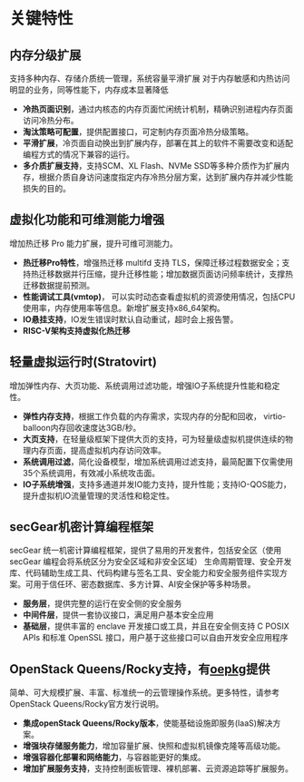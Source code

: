 # 关键特性<a name="ZH-CN_TOPIC_0228254580"></a>


## 内存分级扩展
支持多种内存、存储介质统一管理，系统容量平滑扩展
对于内存敏感和内热访问明显的业务，同等性能下，内存成本显著降低

-  **冷热页面识别**，通过内核态的内存页面忙闲统计机制，精确识别进程内存页面访问冷热分布。
-  **淘汰策略可配置**，提供配置接口，可定制内存页面冷热分级策略。
-  **平滑扩展**，冷页面自动换出到扩展内存，部署在其上的软件不需要改变和适配编程方式的情况下兼容的运行。
-  **多介质扩展支持**，支持SCM、XL Flash、NVMe SSD等多种介质作为扩展内存，根据介质自身访问速度指定内存冷热分层方案，达到扩展内存并减少性能损失的目的。


## 虚拟化功能和可维测能力增强
增加热迁移 Pro 能力扩展，提升可维可测能力。

-  **热迁移Pro特性**，增强热迁移 multifd 支持 TLS，保障迁移过程数据安全；支持热迁移数据并行压缩，提升迁移性能；增加数据页面访问频率统计，支撑热迁移数据提前预测。
-  **性能调试工具(vmtop)**， 可以实时动态查看虚拟机的资源使用情况，包括CPU使用率，内存使用率等信息。新增扩展支持x86_64架构。
-  **IO悬挂支持**，IO发生错误时默认自动重试，超时会上报告警。
-  **RISC-V架构支持虚拟化热迁移**


## 轻量虚拟运行时(Stratovirt)
增加弹性内存、大页功能、系统调用过滤功能，增强IO子系统提升性能和稳定性。

-  **弹性内存支持**，根据工作负载的内存需求，实现内存的分配和回收， virtio-balloon内存回收速度达3GB/秒。
-  **大页支持**，在轻量级框架下提供大页的支持，可为轻量级虚拟机提供连续的物理内存页面，提高虚拟机内存访问效率。
-  **系统调用过滤**，简化设备模型，增加系统调用过滤支持，最简配置下仅需使用35个系统调用，有效减小系统攻击面。
-  **IO子系统增强**，支持多通道并发IO能力支持，提升性能；支持IO-QOS能力，提升虚拟机IO流量管理的灵活性和稳定性。

## secGear机密计算编程框架
secGear 统一机密计算编程框架，提供了易用的开发套件，包括安全区（使用 secGear 编程会将系统区分为安全区域和非安全区域） 生命周期管理、安全开发库、代码辅助生成工具、代码构建与签名工具、安全能力和安全服务组件实现方案。可用于信任环、密态数据库、多方计算、AI安全保护等多种场景。
-  **服务层**，提供完整的运行在安全侧的安全服务
-  **中间件层**，提供一套协议接口，满足用户基本安全应用
-  **基础层**，提供丰富的 enclave 开发接口或工具，并且在安全侧支持 C POSIX APIs 和标准 OpenSSL 接口，用户基于这些接口可以自由开发安全应用程序 

## OpenStack Queens/Rocky支持，有[oepkg](https://repo.oepkgs.net/openEuler/rpm/openEuler-20.03-LTS-SP2/budding-openeuler/openstack/)提供
简单、可大规模扩展、丰富、标准统一的云管理操作系统。更多特性，请参考OpenStack Queens/Rocky官方发行说明。

-  **集成openStack Queens/Rocky版本**，使能基础设施即服务(IaaS)解决方案。
-  **增强块存储服务能力**，增加容量扩展、快照和虚拟机镜像克隆等高级功能。
-  **增强容器化部署和网络能力**，与容器能更好的集成。
-  **增加扩展服务支持**，支持控制面板管理、裸机部署、云资源追踪等扩展服务。 
